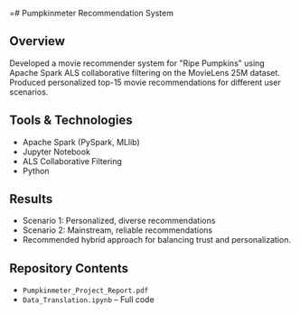 =# Pumpkinmeter Recommendation System

## Overview
Developed a movie recommender system for "Ripe Pumpkins" using Apache Spark ALS collaborative filtering on the MovieLens 25M dataset. Produced personalized top-15 movie recommendations for different user scenarios.

## Tools & Technologies
- Apache Spark (PySpark, MLlib)
- Jupyter Notebook
- ALS Collaborative Filtering
- Python

## Results
- Scenario 1: Personalized, diverse recommendations
- Scenario 2: Mainstream, reliable recommendations
- Recommended hybrid approach for balancing trust and personalization.

## Repository Contents
- `Pumpkinmeter_Project_Report.pdf`
- `Data_Translation.ipynb` – Full code
